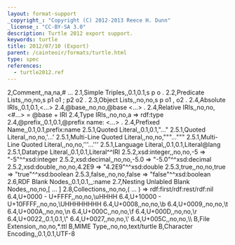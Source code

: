 ```yaml
---
layout: format-support
_copyright_: "Copyright (C) 2012-2013 Reece H. Dunn"
_license_: "CC-BY-SA 3.0"
description: Turtle 2012 export support.
keywords: turtle
title: 2012/07/10 (Export)
parent: /cainteoir/formats/turtle.html
type: spec
references:
  - turtle2012.ref
---
```


2,Comment,,na,na,# ...
2.1,Simple Triples,,0.1,0.1,s p o .
2.2,Predicate Lists,,no,no,s p1 o1 ; p2 o2 .
2.3,Object Lists,,no,no,s p o1 , o2 .
2.4,Absolute IRIs,,0.1,0.1,&lt;...&gt;
2.4,@base,,no,no,@base &lt;...&gt; .
2.4,Relative IRIs,,no,no,&lt;#...&gt; = @base + IRI
2.4,Type IRIs,,no,no,a =&gt; rdf:type
2.4,@prefix,,0.1,0.1,@prefix name: &lt;...&gt; .
2.4,Prefixed Name,,0.1,0.1,prefix:name
2.5.1,Quoted Literal,,0.1,0.1,"..."
2.5.1,Quoted Literal,,no,no,'...'
2.5.1,Multi-Line Quoted Literal,,no,no,"""..."""
2.5.1,Multi-Line Quoted Literal,,no,no,'''...'''
2.5.1,Language Literal,,0.1,0.1,Literal@lang
2.5.1,Datatype Literal,,0.1,0.1,Literal^^IRI
2.5.2,xsd:integer,,no,no,-5 =&gt; "-5"^^xsd:integer
2.5.2,xsd:decimal,,no,no,-5.0 =&gt; "-5.0"^^xsd:decimal
2.5.2,xsd:double,,no,no,4.2E9 =&gt; "4.2E9"^^xsd:double
2.5.3,true,,no,no,true =&gt; "true"^^xsd:boolean
2.5.3,false,,no,no,false =&gt; "false"^^xsd:boolean
2.6,RDF Blank Nodes,,0.1,0.1,\_:name
2.7,Nesting Unlabled Blank Nodes,,no,no,\[ ... \]
2.8,Collections,,no,no,( ... ) =&gt; rdf:first/rdf:rest/rdf:nil
6.4,U+0000 - U+FFFF,,no,no,\\uHHHH
6.4,U+10000 - U+10FFFF,,no,no,\\UHHHHHHHH
6.4,U+0008,,no,no,\\b
6.4,U+0009,,no,no,\\t
6.4,U+000A,,no,no,\\n
6.4,U+000C,,no,no,\\f
6.4,U+000D,,no,no,\\r
6.4,U+0022,,0.1,0.1,\\"
6.4,U+0027,,no,no,\\'
6.4,U+005C,,no,no,\\\\
B,File Extension,,no,no,\*.ttl
B,MIME Type,,no,no,text/turtle
B,Character Encoding,,0.1,0.1,UTF-8
